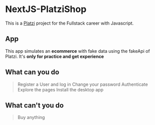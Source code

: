 # NextJS-PlatziShop

This is a [Platzi](https://platzi.com/home) project for the Fullstack career with Javascript.

## App

This app simulates an **ecommerce** with fake data using the fakeApi of Platzi. It's **only for practice and get experience**

## What can you do

> Register a User and log in
> Change your password
> Authenticate
> Explore the pages
> Install the desktop app

## What can't you do

> Buy anything
